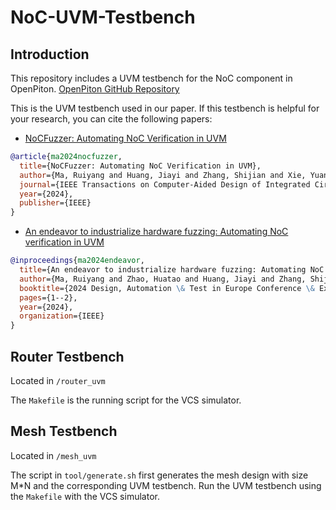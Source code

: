 # NoC-UVM-Testbench

## Introduction

This repository includes a UVM testbench for the NoC component in OpenPiton. [OpenPiton GitHub Repository](https://github.com/PrincetonUniversity/openpiton)

This is the UVM testbench used in our paper. If this testbench is helpful for your research, you can cite the following papers:

- [NoCFuzzer: Automating NoC Verification in UVM](https://ieeexplore.ieee.org/abstract/document/10601229/)

```bibtex
@article{ma2024nocfuzzer,
  title={NoCFuzzer: Automating NoC Verification in UVM},
  author={Ma, Ruiyang and Huang, Jiayi and Zhang, Shijian and Xie, Yuan and Luo, Guojie},
  journal={IEEE Transactions on Computer-Aided Design of Integrated Circuits and Systems},
  year={2024},
  publisher={IEEE}
}
```

- [An endeavor to industrialize hardware fuzzing: Automating NoC verification in UVM](https://ieeexplore.ieee.org/document/10546548/)

```bibtex
@inproceedings{ma2024endeavor,
  title={An endeavor to industrialize hardware fuzzing: Automating NoC verification in UVM},
  author={Ma, Ruiyang and Zhao, Huatao and Huang, Jiayi and Zhang, Shijian and Luo, Guojie},
  booktitle={2024 Design, Automation \& Test in Europe Conference \& Exhibition (DATE)},
  pages={1--2},
  year={2024},
  organization={IEEE}
}
```

## Router Testbench

Located in `/router_uvm`

The `Makefile` is the running script for the VCS simulator.

## Mesh Testbench

Located in `/mesh_uvm`

The script in `tool/generate.sh` first generates the mesh design with size M\*N and the corresponding UVM testbench. Run the UVM testbench using the `Makefile` with the VCS simulator.